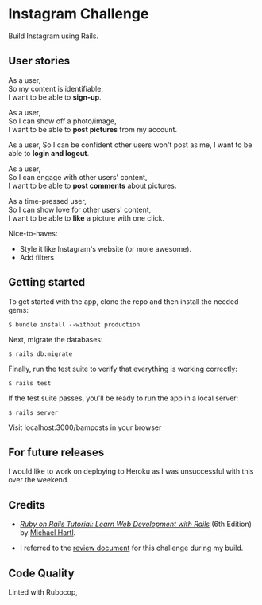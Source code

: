 Instagram Challenge
===================
Build Instagram using Rails.

## User stories

As a user,  
So my content is identifiable,  
I want to be able to **sign-up**.

As a user,    
So I can show off a photo/image,  
I want to be able to **post pictures** from my account.

As a user,
So I can be confident other users won't post as me,
I want to be able to **login and logout**.

As a user,  
So I can engage with other users' content,  
I want to be able to **post comments** about pictures.

As a time-pressed user,  
So I can show love for other users' content,  
I want to be able to **like** a picture with one click.

Nice-to-haves:  
- Style it like Instagram's website (or more awesome).
- Add filters

## Getting started
To get started with the app, clone the repo and then install the needed gems:
```
$ bundle install --without production 
```
Next, migrate the databases:
```
$ rails db:migrate
```
Finally, run the test suite to verify that everything is working correctly:
```
$ rails test
```
If the test suite passes, you'll be ready to run the app in a local server:
```
$ rails server
```
Visit localhost:3000/bamposts in your browser

## For future releases
I would like to work on deploying to Heroku as I was unsuccessful with this over the weekend.


## Credits
- [*Ruby on Rails Tutorial: Learn Web Development with Rails*](https://www.railstutorial.org/) (6th Edition) by [Michael Hartl](https://www.michaelhartl.com/).

- I referred to the [review document](https://github.com/makersacademy/instagram-challenge) for this challenge during my build.
  
## Code Quality
Linted with Rubocop,
